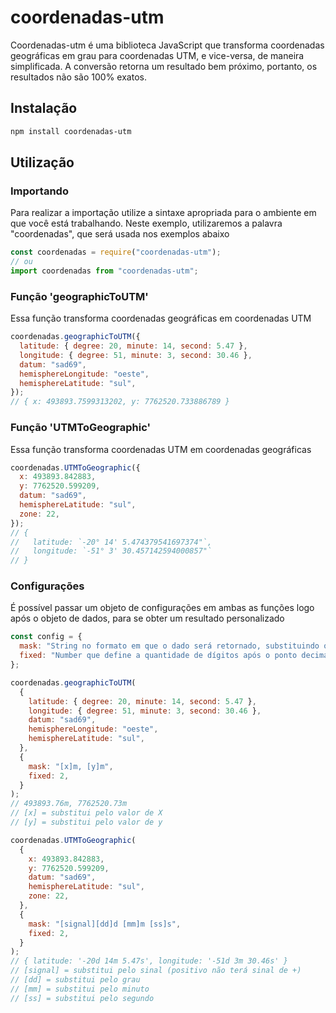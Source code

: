 # coordenadas-utm

Coordenadas-utm é uma biblioteca JavaScript que transforma coordenadas geográficas em grau para coordenadas UTM, e vice-versa, de maneira simplificada.
A conversão retorna um resultado bem próximo, portanto, os resultados não são 100% exatos.

## Instalação

```bash
npm install coordenadas-utm
```

## Utilização

### Importando

Para realizar a importação utilize a sintaxe apropriada para o ambiente em que você está trabalhando. Neste exemplo, utilizaremos a palavra "coordenadas", que será usada nos exemplos abaixo

```javascript
const coordenadas = require("coordenadas-utm");
// ou
import coordenadas from "coordenadas-utm";
```

### Função 'geographicToUTM'

Essa função transforma coordenadas geográficas em coordenadas UTM

```javascript
coordenadas.geographicToUTM({
  latitude: { degree: 20, minute: 14, second: 5.47 },
  longitude: { degree: 51, minute: 3, second: 30.46 },
  datum: "sad69",
  hemisphereLongitude: "oeste",
  hemisphereLatitude: "sul",
});
// { x: 493893.7599313202, y: 7762520.733886789 }
```

### Função 'UTMToGeographic'

Essa função transforma coordenadas UTM em coordenadas geográficas

```javascript
coordenadas.UTMToGeographic({
  x: 493893.842883,
  y: 7762520.599209,
  datum: "sad69",
  hemisphereLatitude: "sul",
  zone: 22,
});
// {
//   latitude: `-20° 14' 5.474379541697374"`,
//   longitude: `-51° 3' 30.457142594000857"`
// }
```

### Configurações

É possível passar um objeto de configurações em ambas as funções logo após o objeto de dados, para se obter um resultado personalizado

```javascript
const config = {
  mask: "String no formato em que o dado será retornado, substituindo os colchetes pelos seus respectivos valores",
  fixed: "Number que define a quantidade de dígitos após o ponto decimal",
};
```

```javascript
coordenadas.geographicToUTM(
  {
    latitude: { degree: 20, minute: 14, second: 5.47 },
    longitude: { degree: 51, minute: 3, second: 30.46 },
    datum: "sad69",
    hemisphereLongitude: "oeste",
    hemisphereLatitude: "sul",
  },
  {
    mask: "[x]m, [y]m",
    fixed: 2,
  }
);
// 493893.76m, 7762520.73m
// [x] = substitui pelo valor de X
// [y] = substitui pelo valor de y

coordenadas.UTMToGeographic(
  {
    x: 493893.842883,
    y: 7762520.599209,
    datum: "sad69",
    hemisphereLatitude: "sul",
    zone: 22,
  },
  {
    mask: "[signal][dd]d [mm]m [ss]s",
    fixed: 2,
  }
);
// { latitude: '-20d 14m 5.47s', longitude: '-51d 3m 30.46s' }
// [signal] = substitui pelo sinal (positivo não terá sinal de +)
// [dd] = substitui pelo grau
// [mm] = substitui pelo minuto
// [ss] = substitui pelo segundo
```
